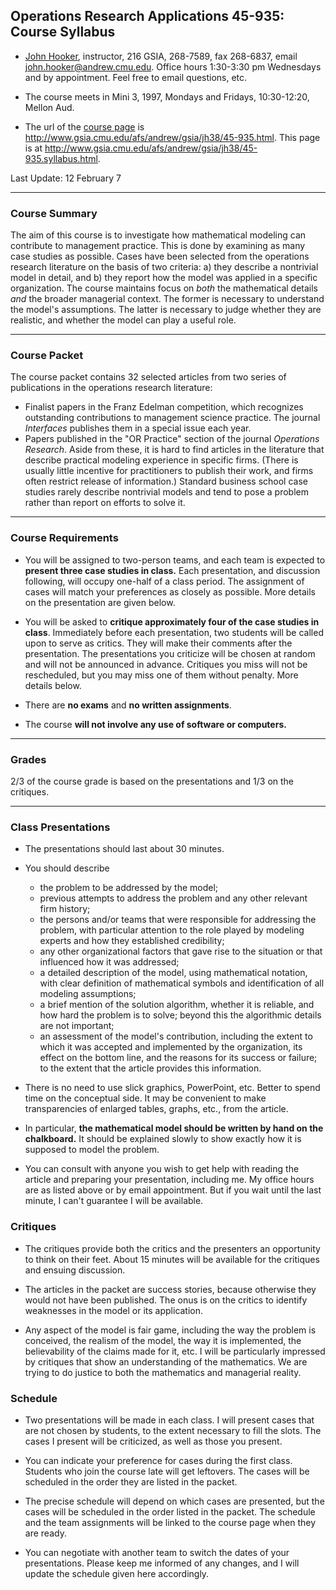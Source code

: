 ##  Operations Research Applications 45-935: Course Syllabus

  * [John Hooker](http://www.gsia.cmu.edu/afs/andrew.cmu.edu/gsia/jh38/jnh2.html), instructor, 216 GSIA, 268-7589, fax 268-6837, email john.hooker@andrew.cmu.edu. Office hours 1:30-3:30 pm Wednesdays and by appointment. Feel free to email questions, etc.

  * The course meets in Mini 3, 1997, Mondays and Fridays, 10:30-12:20, Mellon Aud.

  * The url of the [course page](http://www.gsia.cmu.edu/afs/andrew/gsia/jh38/45-935.html) is http://www.gsia.cmu.edu/afs/andrew/gsia/jh38/45-935.html. This page is at http://www.gsia.cmu.edu/afs/andrew/gsia/jh38/45-935.syllabus.html. 

Last Update: 12 February 7

* * *

###  Course Summary

The aim of this course is to investigate how mathematical modeling can
contribute to management practice. This is done by examining as many case
studies as possible. Cases have been selected from the operations research
literature on the basis of two criteria: a) they describe a nontrivial model
in detail, and b) they report how the model was applied in a specific
organization. The course maintains focus on _both_ the mathematical details
_and_ the broader managerial context. The former is necessary to understand
the model's assumptions. The latter is necessary to judge whether they are
realistic, and whether the model can play a useful role.

* * *

###  Course Packet

The course packet contains 32 selected articles from two series of
publications in the operations research literature:

  * Finalist papers in the Franz Edelman competition, which recognizes outstanding contributions to management science practice. The journal _Interfaces_ publishes them in a special issue each year. 
  * Papers published in the "OR Practice" section of the journal _Operations Research_. 
Aside from these, it is hard to find articles in the literature that describe
practical modeling experience in specific firms. (There is usually little
incentive for practitioners to publish their work, and firms often restrict
release of information.) Standard business school case studies rarely describe
nontrivial models and tend to pose a problem rather than report on efforts to
solve it.

* * *

###  Course Requirements

  * You will be assigned to two-person teams, and each team is expected to **present three case studies in class.** Each presentation, and discussion following, will occupy one-half of a class period. The assignment of cases will match your preferences as closely as possible. More details on the presentation are given below.

  * You will be asked to **critique approximately four of the case studies in class**. Immediately before each presentation, two students will be called upon to serve as critics. They will make their comments after the presentation. The presentations you criticize will be chosen at random and will not be announced in advance. Critiques you miss will not be rescheduled, but you may miss one of them without penalty. More details below.

  * There are **no exams** and **no written assignments**. 

  * The course **will not involve any use of software or computers.**

* * *

###  Grades

2/3 of the course grade is based on the presentations and 1/3 on the
critiques.

* * *

###  Class Presentations

  * The presentations should last about 30 minutes. 

  * You should describe 
    * the problem to be addressed by the model; 
    * previous attempts to address the problem and any other relevant firm history; 
    * the persons and/or teams that were responsible for addressing the problem, with particular attention to the role played by modeling experts and how they established credibility; 
    * any other organizational factors that gave rise to the situation or that influenced how it was addressed; 
    * a detailed description of the model, using mathematical notation, with clear definition of mathematical symbols and identification of all modeling assumptions; 
    * a brief mention of the solution algorithm, whether it is reliable, and how hard the problem is to solve; beyond this the algorithmic details are not important; 
    * an assessment of the model's contribution, including the extent to which it was accepted and implemented by the organization, its effect on the bottom line, and the reasons for its success or failure;  to the extent that the article provides this information.

  * There is no need to use slick graphics, PowerPoint, etc. Better to spend time on the conceptual side. It may be convenient to make transparencies of enlarged tables, graphs, etc., from the article.

  * In particular, **the mathematical model should be written by hand on the chalkboard.** It should be explained slowly to show exactly how it is supposed to model the problem.

  * You can consult with anyone you wish to get help with reading the article and preparing your presentation, including me. My office hours are as listed above or by email appointment. But if you wait until the last minute, I can't guarantee I will be available. 

###  Critiques

  * The critiques provide both the critics and the presenters an opportunity to think on their feet. About 15 minutes will be available for the critiques and ensuing discussion.

  * The articles in the packet are success stories, because otherwise they would not have been published. The onus is on the critics to identify weaknesses in the model or its application. 

  * Any aspect of the model is fair game, including the way the problem is conceived, the realism of the model, the way it is implemented, the believability of the claims made for it, etc. I will be particularly impressed by critiques that show an understanding of the mathematics. We are trying to do justice to both the mathematics and managerial reality. 

### Schedule

  * Two presentations will be made in each class. I will present cases that are not chosen by students, to the extent necessary to fill the slots. The cases I present will be criticized, as well as those you present.

  * You can indicate your preference for cases during the first class. Students who join the course late will get leftovers. The cases will be scheduled in the order they are listed in the packet. 

  * The precise schedule will depend on which cases are presented, but the cases will be scheduled in the order listed in the packet. The schedule and the team assignments will be linked to the course page when they are ready. 

  * You can negotiate with another team to switch the dates of your presentations. Please keep me informed of any changes, and I will update the schedule given here accordingly.

